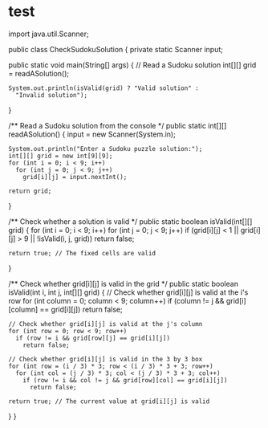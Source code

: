 # test
import java.util.Scanner;

public class CheckSudokuSolution { 
  private static Scanner input;

public static void main(String[] args) {
    // Read a Sudoku solution
    int[][] grid = readASolution();

    System.out.println(isValid(grid) ? "Valid solution" :
      "Invalid solution");
  }
  
  /** Read a Sudoku solution from the console */
  public static int[][] readASolution() {
    input = new Scanner(System.in);

    System.out.println("Enter a Sudoku puzzle solution:");
    int[][] grid = new int[9][9];
    for (int i = 0; i < 9; i++) 
      for (int j = 0; j < 9; j++)
        grid[i][j] = input.nextInt();
    
    return grid;
  }

  /** Check whether a solution is valid */
  public static boolean isValid(int[][] grid) {
	for (int i = 0; i < 9; i++)
	  for (int j = 0; j < 9; j++)
		if (grid[i][j] < 1 || grid[i][j] > 9 
				|| !isValid(i, j, grid)) 
			return false;

	return true; // The fixed cells are valid
  }  

  /** Check whether grid[i][j] is valid in the grid */
  public static boolean isValid(int i, int j, int[][] grid) {
	// Check whether grid[i][j] is valid at the i's row
	for (int column = 0; column < 9; column++)
	  if (column != j && grid[i][column] == grid[i][j])
		return false;

	// Check whether grid[i][j] is valid at the j's column
	for (int row = 0; row < 9; row++)
  	  if (row != i && grid[row][j] == grid[i][j])
		return false;

	// Check whether grid[i][j] is valid in the 3 by 3 box
	for (int row = (i / 3) * 3; row < (i / 3) * 3 + 3; row++)
  	  for (int col = (j / 3) * 3; col < (j / 3) * 3 + 3; col++)
		if (row != i && col != j && grid[row][col] == grid[i][j])
		  return false;

    return true; // The current value at grid[i][j] is valid
  }
}
